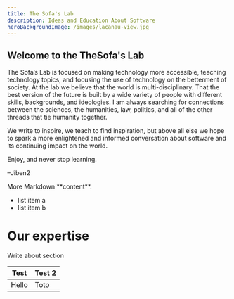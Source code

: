 ```yaml
---
title: The Sofa's Lab
description: Ideas and Education About Software
heroBackgroundImage: /images/lacanau-view.jpg
---
```

## Welcome to the TheSofa's Lab

The Sofa’s Lab is focused on making technology more accessible, teaching technology topics, and focusing the use of technology on the betterment of society. At the lab we believe that the world is multi-disciplinary. That the best version of the future is built by a wide variety of people with different skills, backgrounds, and ideologies. I am always searching for connections between the sciences, the humanities, law, politics, and all of the other threads that tie humanity together.

We write to inspire, we teach to find inspiration, but above all else we hope to spark a more enlightened and informed conversation about software and its continuing impact on the world.

Enjoy, and never stop learning.

–Jiben2

More Markdown \*\*content\*\*.

- list item a
- list item b


# Our expertise

Write about section

| Test | Test 2 |
|------|--------|
|Hello|Toto|